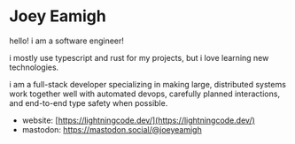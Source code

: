 # Joey Eamigh

hello! i am a software engineer!

i mostly use typescript and rust for my projects, but i love learning new technologies.

i am a full-stack developer specializing in making large, distributed systems work together well with automated devops, carefully planned interactions, and end-to-end type safety when possible.

- website: [https://lightningcode.dev/](https://lightningcode.dev/)
- mastodon: <a rel="me" href="https://mastodon.social/@joeyeamigh">https://mastodon.social/@joeyeamigh</a>

